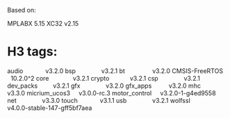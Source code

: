Based on:
  
  MPLABX 5.15
  XC32 v2.15 

  H3 tags:
  ===========================
  audio             v3.2.0
  bsp               v3.2.1
  bt                v3.2.0
  CMSIS-FreeRTOS    10.2.0^2
  core              v3.2.1
  crypto            v3.2.1
  csp               v3.2.1
  dev_packs         v3.2.1
  gfx               v3.2.0
  gfx_apps          v3.2.0
  mhc               v3.3.0
  micrium_ucos3     v3.0.0-rc.3
  motor_control     v3.2.0-1-g4ed9558
  net               v3.3.0
  touch             v3.1.1
  usb               v3.2.1
  wolfssl           v4.0.0-stable-147-gff5bf7aea
  
  
 
